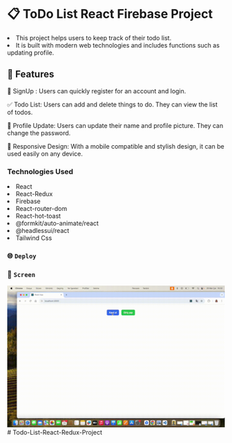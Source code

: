 # 📋 ToDo List React Firebase Project

<li>This project helps users to keep track of their todo list.</li>
<li>It is built with modern web technologies and includes functions such as updating profile.</li>

## 🚀 Features

📩 SignUp : Users can quickly register for an account and login.

✅ Todo List: Users can add and delete things to do. They can view the list of todos.

👤 Profile Update: Users can update their name and profile picture. They can change the password.

📱 Responsive Design: With a mobile compatible and stylish design, it can be used easily on any device.

###  Technologies Used

<li>React</li>
<li>React-Redux</li>
<li>Firebase</li>
<li>React-router-dom</li>
<li>React-hot-toast</li>
<li>@formkit/auto-animate/react</li>
<li>@headlessui/react</li>
<li>Tailwind Css</li>

### 🌐 `Deploy`



### 🎥 `Screen`

![](Study.gif)# Todo-List-React-Redux-Project

